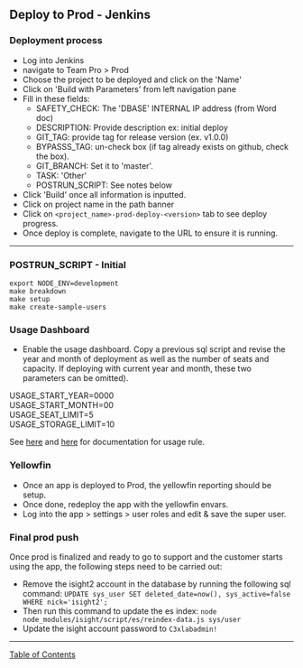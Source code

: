 ## Deploy to Prod - Jenkins

### Deployment process
- Log into Jenkins
- navigate to Team Pro > Prod
- Choose the project to be deployed and click on the 'Name'
- Click on 'Build with Parameters' from left navigation pane
- Fill in these fields:
  - SAFETY_CHECK: The 'DBASE' INTERNAL IP address (from Word doc)
  - DESCRIPTION: Provide description ex: initial deploy
  - GIT_TAG: provide tag for release version (ex. v1.0.0)
  - BYPASSS_TAG: un-check box  (if tag already exists on github, check the box).
  - GIT_BRANCH: Set it to 'master'.
  - TASK: 'Other'
  - POSTRUN_SCRIPT: See notes below
- Click 'Build' once all information is inputted.
- Click on project name in the path banner
- Click on `<project_name>-prod-deploy-<version>` tab to see deploy progress.
- Once deploy is complete, navigate to the URL to ensure it is running.
***

### POSTRUN_SCRIPT - Initial
```
export NODE_ENV=development
make breakdown
make setup
make create-sample-users
```

### Usage Dashboard
- Enable the usage dashboard. Copy a previous sql script and revise the year and month of deployment as well as the number of seats and capacity. If deploying with current year and month, these two parameters can be omitted).

USAGE_START_YEAR=0000 \
USAGE_START_MONTH=00 \
USAGE_SEAT_LIMIT=5 \
USAGE_STORAGE_LIMIT=10

See [here](https://github.com/i-Sight/config_pro_base_v5/blob/4766c852c012c6dc7b4331dff0ed84de35bb646a/script/generate/usage-rule.js) and [here](https://github.com/i-Sight/config_pro_base_v5/wiki/Populate-Usage-Rule) for documentation for usage rule.

### Yellowfin
- Once an app is deployed to Prod, the yellowfin reporting should be setup.
- Once done, redeploy the app with the yellowfin envars.
- Log into the app > settings > user roles and edit & save the super user.


### Final prod push
Once prod is finalized and ready to go to support and the customer starts using the app, the following steps need to be carried out:
- Remove the isight2 account in the database by running the following sql command: `UPDATE sys_user SET deleted_date=now(), sys_active=false WHERE nick='isight2';`
- Then run this command to update the es index: `node node_modules/isight/script/es/reindex-data.js sys/user`
- Update the isight account password to `C3xlabadmin!`


***
[Table of Contents](../README.md)